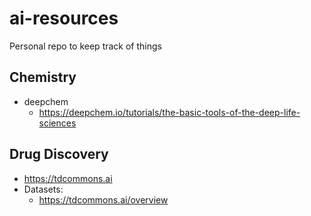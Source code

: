 # ai-resources
Personal repo to keep track of things


## Chemistry
 - deepchem
   - https://deepchem.io/tutorials/the-basic-tools-of-the-deep-life-sciences
  
## Drug Discovery 
  - https://tdcommons.ai
  - Datasets:
    - https://tdcommons.ai/overview
